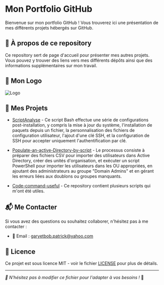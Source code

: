 # Mon Portfolio GitHub

<!-- Titre principal de la page -->

Bienvenue sur mon portfolio GitHub ! Vous trouverez ici une présentation de mes différents projets hébergés sur GitHub.

## 📌 À propos de ce repository

<!-- Section expliquant l'objectif de ce dépôt -->

Ce repository sert de page d'accueil pour présenter mes autres projets. Vous pouvez y trouver des liens vers mes différents dépôts ainsi que des informations supplémentaires sur mon travail.

## 🌟 Mon Logo

<!-- Ici, tu peux insérer ton logo avec une taille contrôlée -->

<img src="![alt text](image-2.png)" alt="Logo" width="150" height="150">


## 🚀 Mes Projets

<!-- Liste des repositories avec des liens directs vers chacun d'eux -->

- [ScriptAnalyse](https://github.com/Kartes37/ScriptAnalyse.git) - Ce script Bash effectue une série de configurations post-installation, y compris la mise à jour du système, l'installation de paquets depuis un fichier, la personnalisation des fichiers de configuration utilisateur, l'ajout d'une clé SSH, et la configuration de SSH pour accepter uniquement l'authentification par clé.

- [Populate-an-active-Directory-by-script](https://github.com/Kartes37/Populate-an-active-Directory-by-script.git) - Le processus consiste à préparer des fichiers CSV pour importer des utilisateurs dans Active Directory, créer des unités d'organisation, et exécuter un script PowerShell pour importer les utilisateurs dans les OU appropriées, en ajoutant des administrateurs au groupe "Domain Admins" et en gérant les erreurs liées aux doublons ou groupes manquants.

- [Code-command-useful](https://github.com/Kartes37/Code-command-useful.git) - Ce repository contient plusieurs scripts qui m'ont été utiles.

<!-- Ajoute ici d'autres projets en suivant le même format -->

## 📬 Me Contacter

<!-- Informations de contact -->

Si vous avez des questions ou souhaitez collaborer, n'hésitez pas à me contacter :

- 📧 Email : garyetbob.patrick@yahoo.com

## 📜 Licence

<!-- Indiquez ici la licence du projet -->

Ce projet est sous licence MIT - voir le fichier [LICENSE](LICENSE) pour plus de détails.

---

*📢 N'hésitez pas à modifier ce fichier pour l'adapter à vos besoins !* 🎨
